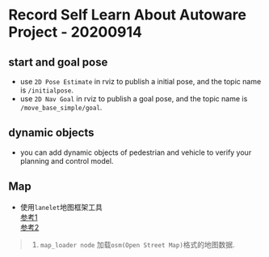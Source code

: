 # Record Self Learn About Autoware Project - 20200914

## start and goal pose
* use `2D Pose Estimate` in rviz to publish a initial pose, and the topic name is `/initialpose`.
* use `2D Nav Goal` in rviz to publish a goal pose, and the topic name is `/move_base_simple/goal`.

## dynamic objects
* you can add dynamic objects of pedestrian and vehicle to verify your planning and control model.

## Map
* 使用`lanelet`地图框架工具  
[参考1](http://www.xchu.net/2020/02/25/42lanelet2-codeparsing/)  
[参考2](https://blog.csdn.net/orange_littlegirl/article/details/106542743#2lanelet2_5)
> 1. `map_loader node` 加载`osm(Open Street Map)`格式的地图数据.

